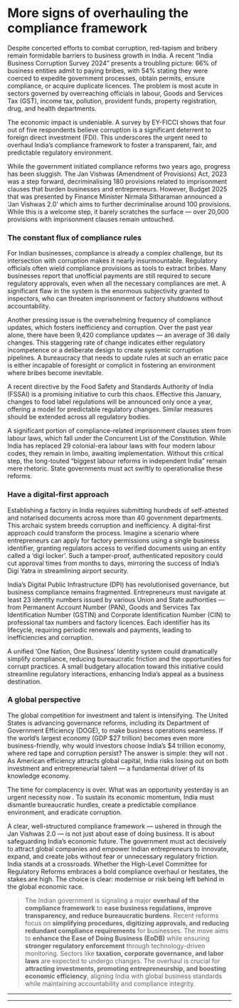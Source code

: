 # More signs of overhauling the compliance framework

Despite concerted efforts to combat corruption, red-tapism and bribery remain formidable barriers to business growth in India. A recent “India Business Corruption Survey 2024” presents a troubling picture: 66% of business entities admit to paying bribes, with 54% stating they were coerced to expedite government processes, obtain permits, ensure compliance, or acquire duplicate licences. The problem is most acute in sectors governed by overreaching officials in labour, Goods and Services Tax (GST), income tax, pollution, provident funds, property registration, drug, and health departments.

The economic impact is undeniable. A survey by EY-FICCI shows that four out of five respondents believe corruption is a significant deterrent to foreign direct investment (FDI). This underscores the urgent need to overhaul India’s compliance framework to foster a transparent, fair, and predictable regulatory environment.

While the government initiated compliance reforms two years ago, progress has been sluggish. The Jan Vishwas (Amendment of Provisions) Act, 2023 was a step forward, decriminalising 180 provisions related to imprisonment clauses that burden businesses and entrepreneurs. However, Budget 2025 that was presented by Finance Minister Nirmala Sitharaman announced a ‘Jan Vishwas 2.0’ which aims to further decriminalise around 100 provisions. While this is a welcome step, it barely scratches the surface — over 20,000 provisions with imprisonment clauses remain untouched.

### The constant flux of compliance rules

For Indian businesses, compliance is already a complex challenge, but its intersection with corruption makes it nearly insurmountable. Regulatory officials often wield compliance provisions as tools to extract bribes. Many businesses report that unofficial payments are still required to secure regulatory approvals, even when all the necessary compliances are met. A significant flaw in the system is the enormous subjectivity granted to inspectors, who can threaten imprisonment or factory shutdowns without accountability.

Another pressing issue is the overwhelming frequency of compliance updates, which fosters inefficiency and corruption. Over the past year alone, there have been 9,420 compliance updates — an average of 36 daily changes. This staggering rate of change indicates either regulatory incompetence or a deliberate design to create systemic corruption pipelines. A bureaucracy that needs to update rules at such an erratic pace is either incapable of foresight or complicit in fostering an environment where bribes become inevitable.

A recent directive by the Food Safety and Standards Authority of India (FSSAI) is a promising initiative to curb this chaos. Effective this January, changes to food label regulations will be announced only once a year, offering a model for predictable regulatory changes. Similar measures should be extended across all regulatory bodies.

A significant portion of compliance-related imprisonment clauses stem from labour laws, which fall under the Concurrent List of the Constitution. While India has replaced 29 colonial-era labour laws with four modern labour codes, they remain in limbo, awaiting implementation. Without this critical step, the long-touted “biggest labour reforms in independent India” remain mere rhetoric. State governments must act swiftly to operationalise these reforms.

### Have a digital-first approach

Establishing a factory in India requires submitting hundreds of self-attested and notarised documents across more than 40 government departments. This archaic system breeds corruption and inefficiency. A digital-first approach could transform the process. Imagine a scenario where entrepreneurs can apply for factory permissions using a single business identifier, granting regulators access to verified documents using an entity called a ‘digi locker’. Such a tamper-proof, authenticated repository could cut approval times from months to days, mirroring the success of India’s Digi Yatra in streamlining airport security.

India’s Digital Public Infrastructure (DPI) has revolutionised governance, but business compliance remains fragmented. Entrepreneurs must navigate at least 23 identity numbers issued by various Union and State authorities — from Permanent Account Number (PAN), Goods and Services Tax Identification Number (GSTIN) and Corporate Identification Number (CIN) to professional tax numbers and factory licences. Each identifier has its lifecycle, requiring periodic renewals and payments, leading to inefficiencies and corruption.

A unified ‘One Nation, One Business’ Identity system could dramatically simplify compliance, reducing bureaucratic friction and the opportunities for corrupt practices. A small budgetary allocation toward this initiative could streamline regulatory interactions, enhancing India’s appeal as a business destination.

### A global perspective

The global competition for investment and talent is intensifying. The United States is advancing governance reforms, including its Department of Government Efficiency (DOGE), to make business operations seamless. If the world’s largest economy (GDP $27 trillion) becomes even more business-friendly, why would investors choose India’s $4 trillion economy, where red tape and corruption persist? The answer is simple: they will not . As American efficiency attracts global capital, India risks losing out on both investment and entrepreneurial talent — a fundamental driver of its knowledge economy.

The time for complacency is over. What was an opportunity yesterday is an urgent necessity now . To sustain its economic momentum, India must dismantle bureaucratic hurdles, create a predictable compliance environment, and eradicate corruption.

A clear, well-structured compliance framework — ushered in through the Jan Vishwas 2.0 — is not just about ease of doing business. It is about safeguarding India’s economic future. The government must act decisively to attract global companies and empower Indian entrepreneurs to innovate, expand, and create jobs without fear or unnecessary regulatory friction. India stands at a crossroads. Whether the High-Level Committee for Regulatory Reforms embraces a bold compliance overhaul or hesitates, the stakes are high. The choice is clear: modernise or risk being left behind in the global economic race.

> The Indian government is signaling a major **overhaul of the compliance framework** to **ease business regulations, improve transparency, and reduce bureaucratic burdens**. Recent reforms focus on **simplifying procedures, digitizing approvals, and reducing redundant compliance requirements** for businesses. The move aims to **enhance the Ease of Doing Business (EoDB)** while ensuring **stronger regulatory enforcement** through technology-driven monitoring. Sectors like **taxation, corporate governance, and labor laws** are expected to undergo changes. The overhaul is crucial for **attracting investments, promoting entrepreneurship, and boosting economic efficiency**, aligning India with global business standards while maintaining accountability and compliance integrity.

---
---

